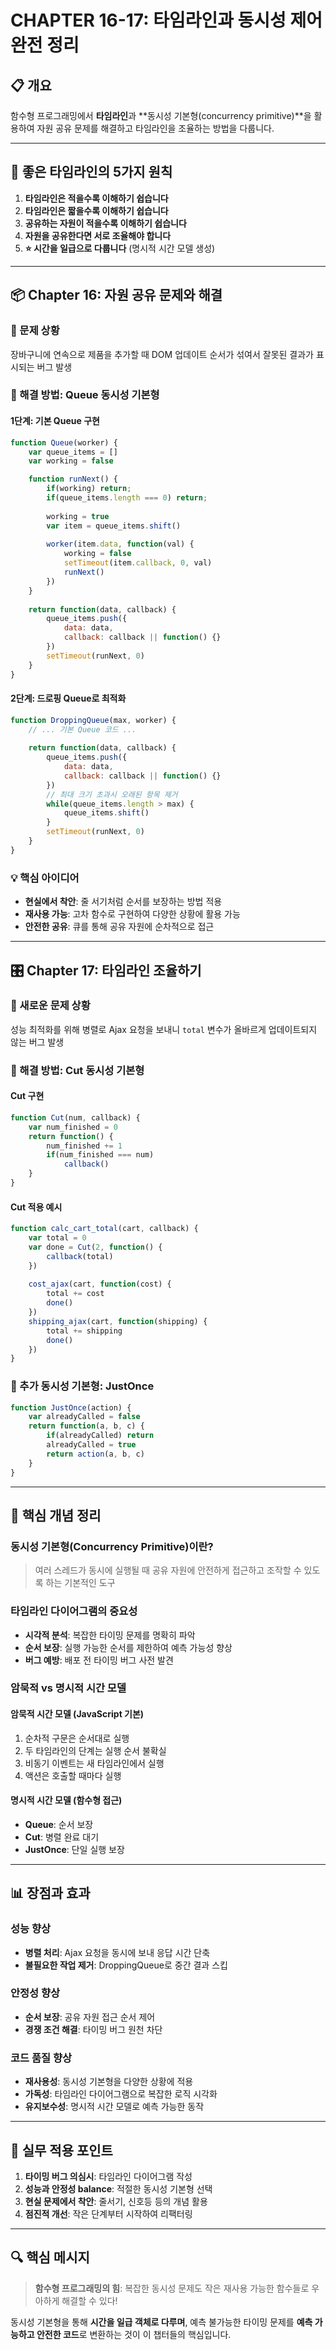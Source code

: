 # CHAPTER 16-17: 타임라인과 동시성 제어 완전 정리

## 📋 개요
함수형 프로그래밍에서 **타임라인**과 **동시성 기본형(concurrency primitive)**을 활용하여 자원 공유 문제를 해결하고 타임라인을 조율하는 방법을 다룹니다.

---

## 🎯 좋은 타임라인의 5가지 원칙

1. **타임라인은 적을수록 이해하기 쉽습니다**
2. **타임라인은 짧을수록 이해하기 쉽습니다**
3. **공유하는 자원이 적을수록 이해하기 쉽습니다**
4. **자원을 공유한다면 서로 조율해야 합니다**
5. **⭐ 시간을 일급으로 다룹니다** (명시적 시간 모델 생성)

---

## 📦 Chapter 16: 자원 공유 문제와 해결

### 🐛 문제 상황
장바구니에 연속으로 제품을 추가할 때 DOM 업데이트 순서가 섞여서 잘못된 결과가 표시되는 버그 발생

### 🔧 해결 방법: Queue 동시성 기본형

#### 1단계: 기본 Queue 구현
```javascript
function Queue(worker) {
    var queue_items = []
    var working = false

    function runNext() {
        if(working) return;
        if(queue_items.length === 0) return;
        
        working = true
        var item = queue_items.shift()
        
        worker(item.data, function(val) {
            working = false
            setTimeout(item.callback, 0, val)
            runNext()
        })
    }
    
    return function(data, callback) {
        queue_items.push({
            data: data,
            callback: callback || function() {}
        })
        setTimeout(runNext, 0)
    }
}
```

#### 2단계: 드로핑 Queue로 최적화
```javascript
function DroppingQueue(max, worker) {
    // ... 기본 Queue 코드 ...
    
    return function(data, callback) {
        queue_items.push({
            data: data,
            callback: callback || function() {}
        })
        // 최대 크기 초과시 오래된 항목 제거
        while(queue_items.length > max) {
            queue_items.shift()
        }
        setTimeout(runNext, 0)
    }
}
```

### 💡 핵심 아이디어
- **현실에서 착안**: 줄 서기처럼 순서를 보장하는 방법 적용
- **재사용 가능**: 고차 함수로 구현하여 다양한 상황에 활용 가능
- **안전한 공유**: 큐를 통해 공유 자원에 순차적으로 접근

---

## 🎛️ Chapter 17: 타임라인 조율하기

### 🐛 새로운 문제 상황
성능 최적화를 위해 병렬로 Ajax 요청을 보내니 `total` 변수가 올바르게 업데이트되지 않는 버그 발생

### 🔧 해결 방법: Cut 동시성 기본형

#### Cut 구현
```javascript
function Cut(num, callback) {
    var num_finished = 0
    return function() {
        num_finished += 1
        if(num_finished === num)
            callback()
    }
}
```

#### Cut 적용 예시
```javascript
function calc_cart_total(cart, callback) {
    var total = 0
    var done = Cut(2, function() {
        callback(total)
    })
    
    cost_ajax(cart, function(cost) {
        total += cost
        done()
    })
    shipping_ajax(cart, function(shipping) {
        total += shipping
        done()
    })
}
```

### 🚀 추가 동시성 기본형: JustOnce

```javascript
function JustOnce(action) {
    var alreadyCalled = false
    return function(a, b, c) {
        if(alreadyCalled) return
        alreadyCalled = true
        return action(a, b, c)
    }
}
```

---

## 🧠 핵심 개념 정리

### 동시성 기본형(Concurrency Primitive)이란?
> 여러 스레드가 동시에 실행될 때 공유 자원에 안전하게 접근하고 조작할 수 있도록 하는 기본적인 도구

### 타임라인 다이어그램의 중요성
- **시각적 분석**: 복잡한 타이밍 문제를 명확히 파악
- **순서 보장**: 실행 가능한 순서를 제한하여 예측 가능성 향상
- **버그 예방**: 배포 전 타이밍 버그 사전 발견

### 암묵적 vs 명시적 시간 모델

#### 암묵적 시간 모델 (JavaScript 기본)
1. 순차적 구문은 순서대로 실행
2. 두 타임라인의 단계는 실행 순서 불확실
3. 비동기 이벤트는 새 타임라인에서 실행
4. 액션은 호출할 때마다 실행

#### 명시적 시간 모델 (함수형 접근)
- **Queue**: 순서 보장
- **Cut**: 병렬 완료 대기
- **JustOnce**: 단일 실행 보장

---

## 📊 장점과 효과

### 성능 향상
- **병렬 처리**: Ajax 요청을 동시에 보내 응답 시간 단축
- **불필요한 작업 제거**: DroppingQueue로 중간 결과 스킵

### 안정성 향상
- **순서 보장**: 공유 자원 접근 순서 제어
- **경쟁 조건 해결**: 타이밍 버그 원천 차단

### 코드 품질 향상
- **재사용성**: 동시성 기본형을 다양한 상황에 적용
- **가독성**: 타임라인 다이어그램으로 복잡한 로직 시각화
- **유지보수성**: 명시적 시간 모델로 예측 가능한 동작

---

## 🎯 실무 적용 포인트

1. **타이밍 버그 의심시**: 타임라인 다이어그램 작성
2. **성능과 안정성 balance**: 적절한 동시성 기본형 선택
3. **현실 문제에서 착안**: 줄서기, 신호등 등의 개념 활용
4. **점진적 개선**: 작은 단계부터 시작하여 리팩터링

---

## 🔍 핵심 메시지

> **함수형 프로그래밍의 힘**: 복잡한 동시성 문제도 작은 재사용 가능한 함수들로 우아하게 해결할 수 있다!

동시성 기본형을 통해 **시간을 일급 객체로 다루며**, 예측 불가능한 타이밍 문제를 **예측 가능하고 안전한 코드**로 변환하는 것이 이 챕터들의 핵심입니다.